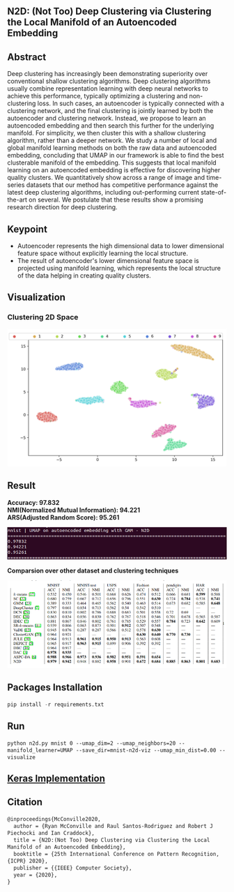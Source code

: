 ## N2D: (Not Too) Deep Clustering via Clustering the Local Manifold of an Autoencoded Embedding

## Abstract

Deep clustering has increasingly been demonstrating superiority over conventional shallow clustering algorithms. Deep clustering algorithms usually combine representation learning with deep neural networks to achieve this performance, typically optimizing a clustering and non-clustering loss. In such cases, an autoencoder is typically connected with a clustering network, and the final clustering is jointly learned by both the autoencoder and clustering network. Instead, we propose to learn an autoencoded embedding and then search this further for the underlying manifold. For simplicity, we then cluster this with a shallow clustering algorithm, rather than a deeper network. We study a number of local and global manifold learning methods on both the raw data and autoencoded embedding, concluding that UMAP in our framework is able to find the best clusterable manifold of the embedding. This suggests that local manifold learning on an autoencoded embedding is effective for discovering higher quality clusters. We quantitatively show across a range of image and time-series datasets that our method has competitive performance against the latest deep clustering algorithms, including out-performing current state-of-the-art on several. We postulate that these results show a promising research direction for deep clustering.

## Keypoint

* Autoencoder represents the high dimensional data to lower dimensional feature space without explicitly learning the local structure.
* The result of autoencoder's lower dimensional feature space is projected using 
manifold learning, which represents the local structure of the data helping in creating quality clusters.

## Visualization 

### Clustering 2D Space
![Ground Truth](/mnist-n2d-viz/mnist-n2d.png)

## Result

**Accuracy: 97.832**\
**NMI(Normalized Mutual Information): 94.221**\
**ARS(Adjusted Random Score): 95.261**

![Predicted](/mnist-n2d-viz/result.png)

**Comparsion over other dataset and clustering techniques**

![N2D](/mnist-n2d-viz/N2D_Result.png)

## Packages Installation

```python
pip install -r requirements.txt
```

## Run

    python n2d.py mnist 0 --umap_dim=2 --umap_neighbors=20 --manifold_learner=UMAP --save_dir=mnist-n2d-viz --umap_min_dist=0.00 --visualize

## [**Keras Implementation**](https://github.com/rymc/n2d#abstract)

## Citation

    @inproceedings{McConville2020,
      author = {Ryan McConville and Raul Santos-Rodriguez and Robert J Piechocki and Ian Craddock},
      title = {N2D:(Not Too) Deep Clustering via Clustering the Local Manifold of an Autoencoded Embedding},
      booktitle = {25th International Conference on Pattern Recognition, {ICPR} 2020},
      publisher = {{IEEE} Computer Society},
      year = {2020},
    }

